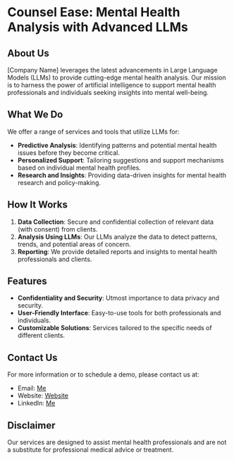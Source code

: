 # Counsel Ease: Mental Health Analysis with Advanced LLMs

## About Us

[Company Name] leverages the latest advancements in Large Language Models (LLMs) to provide cutting-edge mental health analysis. Our mission is to harness the power of artificial intelligence to support mental health professionals and individuals seeking insights into mental well-being.

## What We Do

We offer a range of services and tools that utilize LLMs for:
- **Predictive Analysis**: Identifying patterns and potential mental health issues before they become critical.
- **Personalized Support**: Tailoring suggestions and support mechanisms based on individual mental health profiles.
- **Research and Insights**: Providing data-driven insights for mental health research and policy-making.

## How It Works

1. **Data Collection**: Secure and confidential collection of relevant data (with consent) from clients.
2. **Analysis Using LLMs**: Our LLMs analyze the data to detect patterns, trends, and potential areas of concern.
3. **Reporting**: We provide detailed reports and insights to mental health professionals and clients.

## Features

- **Confidentiality and Security**: Utmost importance to data privacy and security.
- **User-Friendly Interface**: Easy-to-use tools for both professionals and individuals.
- **Customizable Solutions**: Services tailored to the specific needs of different clients.

## Contact Us

For more information or to schedule a demo, please contact us at:
- Email: [Me](me@jonaslindstrom.co.uk)
- Website: [Website](counselease.co.uk)
- LinkedIn: [Me](https://www.linkedin.com/in/jdlindstrom/)

## Disclaimer

Our services are designed to assist mental health professionals and are not a substitute for professional medical advice or treatment.
